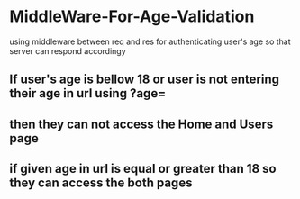 # MiddleWare-For-Age-Validation
using middleware between req and res for authenticating user's age so that server can respond accordingy
## If user's age is bellow 18 or user is not entering their age in url using ?age=
## then they can not access the Home and Users page 

## if given age in url is equal or greater than 18 so they can access the both pages
